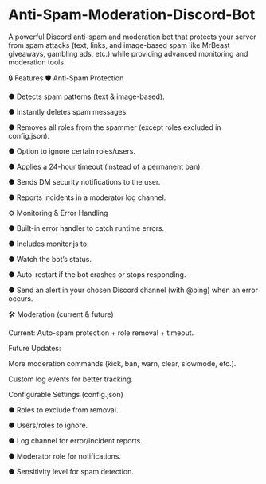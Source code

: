 # Anti-Spam-Moderation-Discord-Bot
A powerful Discord anti-spam and moderation bot that protects your server from spam attacks (text, links, and image-based spam like MrBeast giveaways, gambling ads, etc.) while providing advanced monitoring and moderation tools.



🔒 Features
🛡 Anti-Spam Protection

● Detects spam patterns (text & image-based).

● Instantly deletes spam messages.

● Removes all roles from the spammer (except roles excluded in config.json).

● Option to ignore certain roles/users.

● Applies a 24-hour timeout (instead of a permanent ban).

● Sends DM security notifications to the user.

● Reports incidents in a moderator log channel.


⚙️ Monitoring & Error Handling

● Built-in error handler to catch runtime errors.

● Includes monitor.js to:

● Watch the bot’s status.

● Auto-restart if the bot crashes or stops responding.

● Send an alert in your chosen Discord channel (with @ping) when an error occurs.

🛠 Moderation (current & future)

Current: Auto-spam protection + role removal + timeout.

Future Updates:

More moderation commands (kick, ban, warn, clear, slowmode, etc.).

Custom log events for better tracking.


Configurable Settings (config.json)

● Roles to exclude from removal.

● Users/roles to ignore.

● Log channel for error/incident reports.

● Moderator role for notifications.

● Sensitivity level for spam detection.



